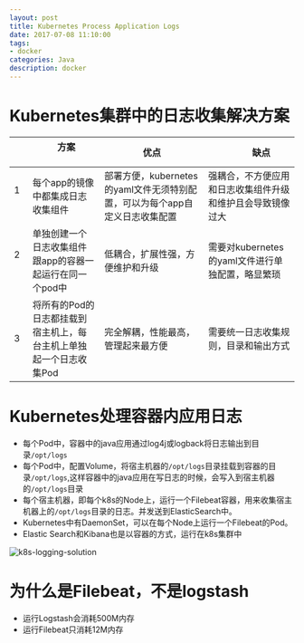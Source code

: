 ```yaml
---
layout: post
title: Kubernetes Process Application Logs
date: 2017-07-08 11:10:00
tags:
- docker
categories: Java
description: docker
---
```



# Kubernetes集群中的日志收集解决方案

|       |            方案                    |                优点               |                  缺点                 |
| ----- | --------------------------------- | --------------------------------- | ------------------------------------ |
|  1    | 每个app的镜像中都集成日志收集组件      | 部署方便，kubernetes的yaml文件无须特别配置，可以为每个app自定义日志收集配置 | 强耦合，不方便应用和日志收集组件升级和维护且会导致镜像过大 |  
|  2    | 单独创建一个日志收集组件跟app的容器一起运行在同一个pod中      | 低耦合，扩展性强，方便维护和升级 |  需要对kubernetes的yaml文件进行单独配置，略显繁琐   |
|  3    | 将所有的Pod的日志都挂载到宿主机上，每台主机上单独起一个日志收集Pod | 完全解耦，性能最高，管理起来最方便    |   需要统一日志收集规则，目录和输出方式   |


# Kubernetes处理容器内应用日志

* 每个Pod中，容器中的java应用通过log4j或logback将日志输出到目录`/opt/logs`
* 每个Pod中，配置Volume，将宿主机器的`/opt/logs`目录挂载到容器的目录`/opt/logs`,这样容器中的java应用在写日志的时候，会写入到宿主机器的`/opt/logs`目录
* 每个宿主机器，即每个k8s的Node上，运行一个Filebeat容器，用来收集宿主机器上的`/opt/logs`目录的日志。并发送到ElasticSearch中。
* Kubernetes中有DaemonSet，可以在每个Node上运行一个Filebeat的Pod。
* Elastic Search和Kibana也是以容器的方式，运行在k8s集群中


![k8s-logging-solution](http://ohaq3i4w3.bkt.clouddn.com/k8s-logging.png)

# 为什么是Filebeat，不是logstash
* 运行Logstash会消耗500M内存
* 运行Filebeat只消耗12M内存

